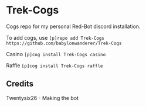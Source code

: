 # Trek-Cogs
Cogs repo for my personal Red-Bot discord installation. 

To add cogs, use ```[p]repo add Trek-Cogs https://github.com/babylonwanderer/Trek-Cogs```

Casino
```[p]cog install Trek-Cogs casino```

Raffle
```[p]cog install Trek-Cogs raffle```

## Credits
Twentysix26 - Making the bot
